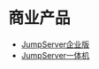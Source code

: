 # 商业产品

- [JumpServer企业版](https://jumpserver.org/enterprise.html)
- [JumpServer一体机](https://jumpserver.org/hardware.html)
